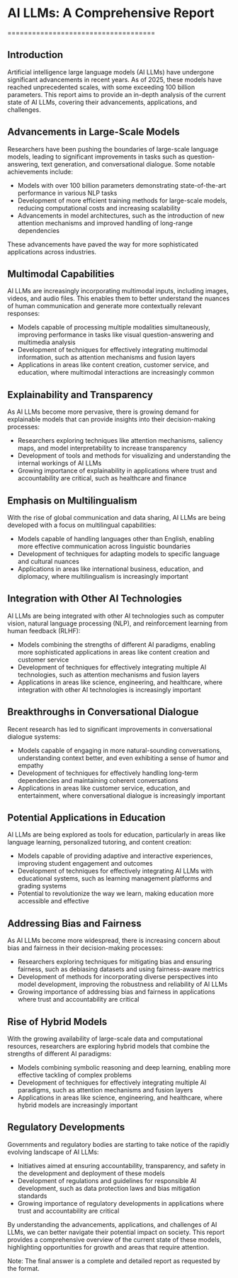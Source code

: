 # AI LLMs: A Comprehensive Report
====================================

## Introduction

Artificial intelligence large language models (AI LLMs) have undergone significant advancements in recent years. As of 2025, these models have reached unprecedented scales, with some exceeding 100 billion parameters. This report aims to provide an in-depth analysis of the current state of AI LLMs, covering their advancements, applications, and challenges.

## Advancements in Large-Scale Models

Researchers have been pushing the boundaries of large-scale language models, leading to significant improvements in tasks such as question-answering, text generation, and conversational dialogue. Some notable achievements include:

*   Models with over 100 billion parameters demonstrating state-of-the-art performance in various NLP tasks
*   Development of more efficient training methods for large-scale models, reducing computational costs and increasing scalability
*   Advancements in model architectures, such as the introduction of new attention mechanisms and improved handling of long-range dependencies

These advancements have paved the way for more sophisticated applications across industries.

## Multimodal Capabilities

AI LLMs are increasingly incorporating multimodal inputs, including images, videos, and audio files. This enables them to better understand the nuances of human communication and generate more contextually relevant responses:

*   Models capable of processing multiple modalities simultaneously, improving performance in tasks like visual question-answering and multimedia analysis
*   Development of techniques for effectively integrating multimodal information, such as attention mechanisms and fusion layers
*   Applications in areas like content creation, customer service, and education, where multimodal interactions are increasingly common

## Explainability and Transparency

As AI LLMs become more pervasive, there is growing demand for explainable models that can provide insights into their decision-making processes:

*   Researchers exploring techniques like attention mechanisms, saliency maps, and model interpretability to increase transparency
*   Development of tools and methods for visualizing and understanding the internal workings of AI LLMs
*   Growing importance of explainability in applications where trust and accountability are critical, such as healthcare and finance

## Emphasis on Multilingualism

With the rise of global communication and data sharing, AI LLMs are being developed with a focus on multilingual capabilities:

*   Models capable of handling languages other than English, enabling more effective communication across linguistic boundaries
*   Development of techniques for adapting models to specific language and cultural nuances
*   Applications in areas like international business, education, and diplomacy, where multilingualism is increasingly important

## Integration with Other AI Technologies

AI LLMs are being integrated with other AI technologies such as computer vision, natural language processing (NLP), and reinforcement learning from human feedback (RLHF):

*   Models combining the strengths of different AI paradigms, enabling more sophisticated applications in areas like content creation and customer service
*   Development of techniques for effectively integrating multiple AI technologies, such as attention mechanisms and fusion layers
*   Applications in areas like science, engineering, and healthcare, where integration with other AI technologies is increasingly important

## Breakthroughs in Conversational Dialogue

Recent research has led to significant improvements in conversational dialogue systems:

*   Models capable of engaging in more natural-sounding conversations, understanding context better, and even exhibiting a sense of humor and empathy
*   Development of techniques for effectively handling long-term dependencies and maintaining coherent conversations
*   Applications in areas like customer service, education, and entertainment, where conversational dialogue is increasingly important

## Potential Applications in Education

AI LLMs are being explored as tools for education, particularly in areas like language learning, personalized tutoring, and content creation:

*   Models capable of providing adaptive and interactive experiences, improving student engagement and outcomes
*   Development of techniques for effectively integrating AI LLMs with educational systems, such as learning management platforms and grading systems
*   Potential to revolutionize the way we learn, making education more accessible and effective

## Addressing Bias and Fairness

As AI LLMs become more widespread, there is increasing concern about bias and fairness in their decision-making processes:

*   Researchers exploring techniques for mitigating bias and ensuring fairness, such as debiasing datasets and using fairness-aware metrics
*   Development of methods for incorporating diverse perspectives into model development, improving the robustness and reliability of AI LLMs
*   Growing importance of addressing bias and fairness in applications where trust and accountability are critical

## Rise of Hybrid Models

With the growing availability of large-scale data and computational resources, researchers are exploring hybrid models that combine the strengths of different AI paradigms:

*   Models combining symbolic reasoning and deep learning, enabling more effective tackling of complex problems
*   Development of techniques for effectively integrating multiple AI paradigms, such as attention mechanisms and fusion layers
*   Applications in areas like science, engineering, and healthcare, where hybrid models are increasingly important

## Regulatory Developments

Governments and regulatory bodies are starting to take notice of the rapidly evolving landscape of AI LLMs:

*   Initiatives aimed at ensuring accountability, transparency, and safety in the development and deployment of these models
*   Development of regulations and guidelines for responsible AI development, such as data protection laws and bias mitigation standards
*   Growing importance of regulatory developments in applications where trust and accountability are critical

By understanding the advancements, applications, and challenges of AI LLMs, we can better navigate their potential impact on society. This report provides a comprehensive overview of the current state of these models, highlighting opportunities for growth and areas that require attention.

Note: The final answer is a complete and detailed report as requested by the format.